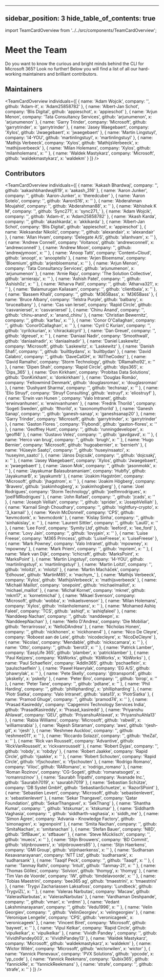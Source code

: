 <!-- DISCLAIMER: All secrets, passwords, and sensitive values in this document are examples only and not real credentials. -->
---
sidebar_position: 3
hide_table_of_contents: true
---

import TeamCardOverview from '../../src/components/TeamCardOverview';

# Meet the Team

Do you want to know the curious and bright minds behind the CLI for Microsoft 365? Look no further! Below you will find a list of all our hard-working maintainers and brilliant contributors.

## Maintainers

<TeamCardOverview individuals={[
  {
    name: 'Adam Wojcik',
    company: '',
    github: 'Adam-it',
    x: 'Adam25858782'
  },
  {
    name: 'Albert-Jan Schot',
    company: 'Blis Digital',
    github: 'appieschot',
    x: 'appieschot'
  },
  {
    name: 'Arjun Menon',
    company: 'Tata Consultancy Services',
    github: 'arjunumenon',
    x: 'arjunumenon'
  },
  {
    name: 'Garry Trinder',
    company: 'Microsoft',
    github: 'garrytrinder',
    x: 'garrytrinder'
  },
  {
    name: 'Jasey Waegebaert',
    company: 'Xylos',
    github: 'Jwaegebaert',
    x: 'jwaegebaert'
  },
  {
    name: 'Martin Lingstuyl',
    company: 'I4-YOU',
    github: 'martinlingstuyl',
    x: 'martinlingstuyl'
  },
  {
    name: 'Mathijs Verbeeck',
    company: 'Xylos',
    github: 'MathijsVerbeeck',
    x: 'mathijsverbeeck'
  },
  {
    name: 'Milan Holemans',
    company: 'Xylos',
    github: 'milanholemans',
    x: ''
  },
  {
    name: 'Waldek Mastykarz',
    company: 'Microsoft',
    github: 'waldekmastykarz',
    x: 'waldekm'
  }
]} />

## Contributors

<TeamCardOverview individuals={[
  {
    name: 'Aakash Bhardwaj',
    company: '',
    github: 'aakashbhardwaj619',
    x: 'aakash_316'
  },
  {
    name: 'Aaron Junker',
    company: '',
    github: 'Aaron-Junker',
    x: 'theredcuber'
  },
  {
    name: 'Aaron Sotelo',
    company: '',
    github: 'AaronS16',
    x: ''
  },
  {
    name: 'Abderahman Moujahid',
    company: '',
    github: 'Abderahman88',
    x: ''
  },
  {
    name: 'Abhishek K M',
    company: '',
    github: 'Sync271',
    x: 'sync271_'
  },
  {
    name: 'Adam Wojcik',
    company: '',
    github: 'Adam-it',
    x: 'Adam25858782'
  },
  {
    name: 'Akash Karda',
    company: '',
    github: 'akashkarda',
    x: 'akkikarda'
  },
  {
    name: 'Albert-Jan Schot',
    company: 'Blis Digital',
    github: 'appieschot',
    x: 'appieschot'
  },
  {
    name: 'Aleksandar Nikolić',
    company: '',
    github: 'alexandair',
    x: 'alexandair'
  },
  {
    name: 'Allan Hvam',
    company: 'Delegate A/S',
    github: 'allanhvam',
    x: ''
  },
  {
    name: 'Andrew Connell',
    company: 'Voitanos',
    github: 'andrewconnell',
    x: 'andrewconnell'
  },
  {
    name: 'Andrew Moon',
    company: '',
    github: 'andrewjymoon',
    x: ''
  },
  {
    name: 'Anoop Tatti',
    company: 'Content+Cloud',
    github: 'anoopt',
    x: 'anooptells'
  },
  {
    name: 'Arjen Bloemsma',
    company: 'Bloemium',
    github: 'arjenbloemsma',
    x: ''
  },
  {
    name: 'Arjun Menon',
    company: 'Tata Consultancy Services',
    github: 'arjunumenon',
    x: 'arjunumenon'
  },
  {
    name: 'Arnie Raju',
    company: 'The Solution Collective',
    github: 'arnieraju',
    x: ''
  },
  {
    name: 'Ashish Patel',
    company: '',
    github: 'Ashish0z',
    x: ''
  },
  {
    name: 'Atharva Patil',
    company: '',
    github: 'Atharva321',
    x: ''
  },
  {
    name: 'Balamurugan Kailasam',
    company: '',
    github: 'clientbala',
    x: ''
  },
  {
    name: 'Bassem Khalil',
    company: '',
    github: 'M365Bass',
    x: 'M365Bass'
  },
  {
    name: 'Bruce Albany',
    company: 'Telstra Purple',
    github: 'balbany',
    x: 'brucealbany'
  },
  {
    name: 'Cas van Iersel',
    company: 'Rapid Circle',
    github: 'casvaniersel',
    x: 'casvaniersel'
  },
  {
    name: 'Chinu Anand',
    company: '',
    github: 'chinu-anand',
    x: 'anand_chinu'
  },
  {
    name: 'Christian Bewernitz',
    company: '',
    github: 'karfau',
    x: ''
  },
  {
    name: 'Conor O\'Callaghan',
    company: '',
    github: 'Conor0Callaghan',
    x: ''
  },
  {
    name: 'Cyril C Kurian',
    company: '',
    github: 'cyrilckurian',
    x: 'chirackalcyril'
  },
  {
    name: 'Dan Greuel',
    company: '',
    github: 'dgreuel',
    x: ''
  },
  {
    name: 'Daniaal Nadir',
    company: 'Smoothwall',
    github: 'daniaalnadir',
    x: 'daniaalnadir'
  },
  {
    name: 'Daniel Laskewitz',
    company: 'Microsoft',
    github: 'Laskewitz',
    x: 'Laskewitz'
  },
  {
    name: 'Danish Shafi',
    company: '',
    github: 'builtbydans',
    x: 'builtbydan'
  },
  {
    name: 'David Calabro',
    company: '',
    github: 'DaveCalGH',
    x: 'AllTheCodez'
  },
  {
    name: 'David Ramalho',
    company: 'Storm Technology',
    github: 'DRamalho92',
    x: ''
  },
  {
    name: 'Dipen Shah',
    company: 'Rapid Circle',
    github: 'dips365',
    x: 'Dips_365'
  },
  {
    name: 'Don Kirkham',
    company: 'Probitas Data Solutions',
    github: 'DonKirkham',
    x: 'donkirkham'
  },
  {
    name: 'Douglas Romão',
    company: 'Fellowmind Denmark',
    github: 'douglasromao',
    x: 'douglasromao'
  },
  {
    name: 'Dushyant Sharma',
    company: '',
    github: 'techsnap',
    x: ''
  },
  {
    name: 'Elio Struyf',
    company: 'Struyf Consulting',
    github: 'estruyf',
    x: 'eliostruyf'
  },
  {
    name: 'Erwin van Hunen ',
    company: 'Valo Intranet',
    github: 'erwinvanhunen',
    x: 'erwinvanhunen'
  },
  {
    name: 'Fredrik Thorild ',
    company: 'Sogeti Sweden',
    github: 'fthorild',
    x: 'taxonomythorild'
  },
  {
    name: 'Ganesh Sanap',
    company: '',
    github: 'ganesh-sanap',
    x: 'ganeshsanap20'
  },
  {
    name: 'Garry Trinder',
    company: 'Microsoft',
    github: 'garrytrinder',
    x: 'garrytrinder'
  },
  {
    name: 'Gaston Flores ',
    company: 'Flybondi',
    github: 'gaston-flores',
    x: ''
  },
  {
    name: 'Geoffrey Hunt',
    company: '',
    github: 'runningdeveloper',
    x: 'geoff4l'
  },
  {
    name: 'Gustavo Velez',
    company: '',
    github: 'gavdgavd',
    x: ''
  },
  {
    name: 'Herco van brug',
    company: '',
    github: 'brugh',
    x: ''
  },
  {
    name: 'Hugo Bernier',
    company: 'Microsoft',
    github: 'hugoabernier',
    x: 'bernierh'
  },
  {
    name: 'Hüseyin Saatçi',
    company: '',
    github: 'huseyinsaatci',
    x: 'huseyinn_saatci'
  },
  {
    name: 'János Dojcsák',
    company: '',
    github: 'dojcsakj',
    x: ''
  },
  {
    name: 'Jasey Waegebaert',
    company: 'Xylos',
    github: 'Jwaegebaert',
    x: 'jwaegebaert'
  },
  {
    name: 'Jason Mok',
    company: '',
    github: 'jasonmokk',
    x: ''
  },
  {
    name: 'Jayakumar Balasubramaniam',
    company: 'Hubfly',
    github: 'JayakumarB',
    x: 'jayakumrb'
  },
  {
    name: 'Joakim Hagström',
    company: 'Microsoft',
    github: 'jhagstrom',
    x: ''
  },
  {
    name: 'Joakim Högberg',
    company: 'Bravero',
    github: 'joakimhogberg',
    x: 'joakimhogberg'
  },
  {
    name: 'Joel Rodrigues',
    company: 'Storm Technology',
    github: 'joelfmrodrigues',
    x: 'joelFMRodrigues'
  },
  {
    name: 'John Rafael',
    company: '',
    github: 'jcads',
    x: ''
  },
  {
    name: 'Joseph Velliah',
    company: '',
    github: 'sprider',
    x: 'JosephVelliah'
  },
  {
    name: 'Karnail Singh Choudhary',
    company: '',
    github: 'nightfury-crypto',
    x: '3_karnail'
  },
  {
    name: 'Kevin McDonnell',
    company: 'CPS',
    github: 'kevmcdonk',
    x: 'kevmcdonk'
  },
  {
    name: 'Kislay Sinha',
    company: '',
    github: 'sinhakislay',
    x: ''
  },
  {
    name: 'Laurent Sittler',
    company: '',
    github: 'Laul0',
    x: ''
  },
  {
    name: 'Lee Ford',
    company: 'Symity Ltd',
    github: 'leeford',
    x: 'lee_ford'
  },
  {
    name: 'Lovy Jain',
    company: '',
    github: 'lovyjain',
    x: ''
  },
  {
    name: 'Luise Freese',
    company: 'M365 Princess',
    github: 'LuiseFreese',
    x: 'LuiseFreese'
  },
  {
    name: 'Mark Powney',
    company: 'Valo Intranet',
    github: 'mpowney',
    x: 'mpowney'
  },
  {
    name: 'Mark Priem',
    company: '',
    github: 'mpriem',
    x: ''
  },
  {
    name: 'Mark van Dijk',
    company: 'Ichicraft',
    github: 'MarksPoint',
    x: 'MarksPoint'
  },
  {
    name: 'Martin Lingstuyl',
    company: 'I4-YOU',
    github: 'martinlingstuyl',
    x: 'martinlingstuyl'
  },
  {
    name: 'Martin Loitzl',
    company: '',
    github: 'mloitzl',
    x: 'mloitzl'
  },
  {
    name: 'Martin Macháček',
    company: 'Edhouse',
    github: 'MartinM85',
    x: 'machym_'
  },
  {
    name: 'Mathijs Verbeeck',
    company: 'Xylos',
    github: 'MathijsVerbeeck',
    x: 'mathijsverbeeck'
  },
  {
    name: 'Michaël Maillot',
    company: 'onepoint',
    github: 'michaelmaillot',
    x: 'michael_maillot'
  },
  {
    name: 'Michał Kornet',
    company: 'mknet',
    github: 'mkm17',
    x: 'kornetmichal'
  },
  {
    name: 'Mikael Svenson',
    company: 'Microsoft',
    github: 'wobba',
    x: 'mikaelsvenson'
  },
  {
    name: 'Milan Holemans',
    company: 'Xylos',
    github: 'milanholemans',
    x: ''
  },
  {
    name: 'Mohamed Ashiq Faleel',
    company: 'TCS',
    github: 'ashiqf',
    x: 'ashiqfaleel'
  },
  {
    name: 'Nanddeep Nachan',
    company: '',
    github: 'nanddeepn',
    x: 'NanddeepNachan'
  },
  {
    name: 'Nello D\'Andrea',
    company: 'Die Mobiliar',
    github: 'ferrarirosso',
    x: 'NelloDAndrea'
  },
  {
    name: 'Nicholas Honen',
    company: '',
    github: 'nickhonen',
    x: 'nickhonen4'
  },
  {
    name: 'Nico De Cleyre',
    company: 'Roboest aan de Leie',
    github: 'nicodecleyre',
    x: 'NicoDeCleyre'
  },
  {
    name: 'Nicolas',
    company: 'Mendable',
    github: 'nickscamara',
    x: ''
  },
  {
    name: 'Otto',
    company: '',
    github: 'berot3',
    x: ''
  },
  {
    name: 'Patrick Lamber',
    company: 'EasyLife 365',
    github: 'plamber',
    x: 'patricklamber'
  },
  {
    name: 'Paul Keijzers',
    company: 'KbWorks',
    github: 'KbWorks',
    x: 'KbWorks'
  },
  {
    name: 'Paul Schaeflein',
    company: 'AddIn365',
    github: 'pschaeflein',
    x: 'paulschaeflein'
  },
  {
    name: 'Paweł Hawrylak',
    company: 'EG A/S',
    github: 'phawrylak',
    x: ''
  },
  {
    name: 'Pete Skelly',
    company: '@transport4',
    github: 'pkskelly',
    x: 'pskelly'
  },
  {
    name: 'Peter Biro',
    company: '',
    github: 'birop',
    x: ''
  },
  {
    name: 'Peter Tane',
    company: '',
    github: 'pdtane',
    x: ''
  },
  {
    name: 'Phil Harding',
    company: '',
    github: 'phillipharding',
    x: 'phillipharding'
  },
  {
    name: 'Piotr Siatka',
    company: 'Valo Intranet',
    github: 'siata13',
    x: 'PiotrSiatka'
  },
  {
    name: 'Pramod Ghuge',
    company: '',
    github: 'pramod74',
    x: ''
  },
  {
    name: 'Prasad Kasireddy',
    company: 'Capgemini Technology Services India',
    github: 'PrasadKasireddy',
    x: 'Prasad_kasiredd'
  },
  {
    name: 'Priyanshu Ahlawat',
    company: 'GEU',
    github: 'PriyanshuAhlawat',
    x: 'PriyanshuAhla13'
  },
  {
    name: 'Rabia Williams',
    company: 'Microsoft',
    github: 'rabwill',
    x: 'williamsrabia'
  },
  {
    name: 'Rajesh Sitaraman',
    company: 'aws',
    github: 'rjesh-git',
    x: 'rjesh'
  },
  {
    name: 'Reshmee Auckloo',
    company: '',
    github: 'reshmee011',
    x: ''
  },
  {
    name: 'Riccardo Solazzi',
    company: '',
    github: 'theZal',
    x: ''
  },
  {
    name: 'Rick van Rousselt',
    company: 'Advantive',
    github: 'RickVanRousselt',
    x: 'rickvanrousselt'
  },
  {
    name: 'Robert Dyjas',
    company: '',
    github: 'robdy',
    x: 'robdyy'
  },
  {
    name: 'Robert Jaakke',
    company: 'Rapid Circle',
    github: 'rjaakke',
    x: ''
  },
  {
    name: 'Robert Schouten',
    company: 'Rapid Circle',
    github: 'rfjschouten',
    x: 'rfjschouten'
  },
  {
    name: 'Rodrigo Romano',
    company: 'Viloc',
    github: 'RARomano',
    x: 'rodrigo_romano'
  },
  {
    name: 'Roman Rozinov',
    company: 'CG-Sogeti',
    github: 'romanatsogeti',
    x: 'romanrozinov'
  },
  {
    name: 'Saurabh Tripathi',
    company: 'Avanade Inc.',
    github: 'Saurabh7019',
    x: 'saurabh7019'
  },
  {
    name: 'Sebastian Schütze',
    company: 'DB Systel GmbH',
    github: 'SebastianSchuetze',
    x: 'RazorSPoint'
  },
  {
    name: 'Sebastien Levert',
    company: 'Microsoft',
    github: 'sebastienlevert',
    x: 'sebastienlevert'
  },
  {
    name: 'Sekar Thangavel',
    company: 'Qatar Foundation',
    github: 'SekarThangavel',
    x: 'SekThang'
  },
  {
    name: 'Shantha Kumar',
    company: '',
    github: 'ktskumar',
    x: 'ktskumar'
  },
  {
    name: 'Siddharth Vaghasia',
    company: '',
    github: 'siddharth-vaghasia',
    x: 'siddh_me'
  },
  {
    name: 'Simon Ågren',
    company: 'Advania - Knowledge Factory',
    github: 'simonagren',
    x: 'agrenpoint'
  },
  {
    name: 'Smita Nachan',
    company: '',
    github: 'SmitaNachan',
    x: 'smitanachan'
  },
  {
    name: 'Stefan Bauer',
    company: 'N8D',
    github: 'StfBauer',
    x: 'stfbauer'
  },
  {
    name: 'Steve Mücklisch',
    company: '',
    github: 'muecs',
    x: ''
  },
  {
    name: 'Stijn Brouwers',
    company: 'BD Commit',
    github: 'stijnbrouwers',
    x: 'stijnbrouwers85'
  },
  {
    name: 'Stijn Haerkens',
    company: 'GMI Group',
    github: 'stijnhaerkenss',
    x: ''
  },
  {
    name: 'Sudharsan Kesavanarayanan',
    company: 'NTT Ltd',
    github: 'sudharsank',
    x: 'sudharsank'
  },
  {
    name: 'Taaqif Peck',
    company: '',
    github: 'Taaqif',
    x: ''
  },
  {
    name: 'Tanmay Rathi',
    company: 'Intuit',
    github: 'Tanmay-21',
    x: ''
  },
  {
    name: 'Thomas Gölles',
    company: 'Solvion',
    github: 'thomyg',
    x: 'thomyg'
  },
  {
    name: 'Tim Van de Voorde',
    company: 'IW',
    github: 'timdelavoorde',
    x: ''
  },
  {
    name: 'Tobias Maestrini',
    company: 'bee365 ag',
    github: 'tmaestrini',
    x: 'tmaestrini'
  },
  {
    name: 'Trygvi Zachariassen Laksafoss',
    company: 'Lundbeck',
    github: 'TrygviZL',
    x: ''
  },
  {
    name: 'Valeras Narbutas',
    company: 'Macaw',
    github: 'ValerasNarbutas',
    x: 'ValerasNarbutas'
  },
  {
    name: 'Vardhaman Deshpande',
    company: '',
    github: 'vman',
    x: 'vrdmn'
  },
  {
    name: 'Vedant Lakshminarayanan',
    company: '',
    github: 'Vedu1996',
    x: ''
  },
  {
    name: 'Velin Georgiev',
    company: '',
    github: 'VelinGeorgiev',
    x: 'velingeorgiev'
  },
  {
    name: 'Veronique Lengelle',
    company: 'CPS',
    github: 'veronicageek',
    x: 'veronicageek'
  },
  {
    name: 'Vincent Biret',
    company: 'Microsoft',
    github: 'baywet',
    x: ''
  },
  {
    name: 'Vipul Kelkar',
    company: 'Rapid Circle',
    github: 'vipulkelkar',
    x: 'vipulkelkar'
  },
  {
    name: 'Vividh Pandey ',
    company: '',
    github: 'VividhPandey003',
    x: 'VividhPandey13'
  },
  {
    name: 'Waldek Mastykarz',
    company: 'Microsoft',
    github: 'waldekmastykarz',
    x: 'waldekm'
  },
  {
    name: 'Wictor Wilén',
    company: 'Microsoft',
    github: 'wictorwilen',
    x: 'wictor'
  },
  {
    name: 'Yannick Plenevaux',
    company: 'PVX Solutions',
    github: 'ypcode',
    x: 'yp_code'
  },
  {
    name: 'Yannick Reekmans',
    company: 'Qubix365',
    github: 'YannickRe',
    x: 'YannickReekmans'
  },
  {
    name: 'strafe',
    company: '',
    github: 'strafe',
    x: ''
  }
]} />
